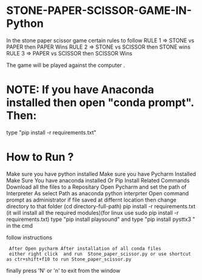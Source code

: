 # STONE-PAPER-SCISSOR-GAME-IN-Python
 In the stone paper scissor game certain rules to follow
 RULE 1 => STONE vs PAPER then PAPER Wins
 RULE 2 => STONE vs SCISSOR then STONE wins
 RULE 3 => PAPER vs SCISSOR then SCISSOR Wins 
 
 The game will be played against the computer .  
 
# NOTE: If you have Anaconda installed then open "conda prompt". Then:
   type "pip install -r requirements.txt"

# How to Run ?
   Make sure you have python installed
	 Make sure you have Pycharm Installed
   Make Sure You have anaconda installed Or Pip Install Related Commands
	 Download all the files to a Repositary
   Open Pycharm and set the path of Interpreter As select Path as anaconda python interprter
	 Open command prompt as administrator
   if file saved at differnt location then change directory to that folder (cd directory-full-path)
   pip install -r requirements.txt (it will install all the required modules)(for linux use sudo pip install -r requirements.txt)
   type "pip install  playsound" and  type "pip install pysttx3 " in the cmd
	
   follow instructions
	 
	 After Open pycharm After installation of all conda files
	 either right click  and run  Stone_paper_scissor.py or use shortcut as ctr+shift+f10 to run Stone_paper_scissor.py
   finally press 'N' or 'n' to exit from the window



 
   
 
 
 
 
 
 
 
 
 
 
 
 
